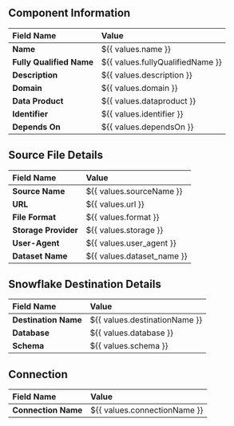 ## Component Information

| Field Name               | Value                            |
|:-------------------------|:---------------------------------|
| **Name**                 | ${{ values.name }}               |
| **Fully Qualified Name** | ${{ values.fullyQualifiedName }} |
| **Description**          | ${{ values.description }}        |
| **Domain**               | ${{ values.domain }}             |
| **Data Product**         | ${{ values.dataproduct }}        |
| **Identifier**           | ${{ values.identifier }}         |
| **Depends On**           | ${{ values.dependsOn }}          |


## Source File Details

| Field Name           | Value                      |
|:---------------------|:---------------------------|
| **Source Name**      | ${{ values.sourceName }}   |
| **URL**              | ${{ values.url }}          |
| **File Format**      | ${{ values.format }}       |
| **Storage Provider** | ${{ values.storage }}      |
| **User-Agent**       | ${{ values.user_agent }}   |
| **Dataset Name**     | ${{ values.dataset_name }} |


## Snowflake Destination Details

| Field Name           | Value                         |
|:---------------------|:------------------------------|
| **Destination Name** | ${{ values.destinationName }} |
| **Database**         | ${{ values.database }}        |
| **Schema**           | ${{ values.schema }}          |


## Connection

| Field Name          | Value                        |
|:--------------------|:-----------------------------|
| **Connection Name** | ${{ values.connectionName }} |
